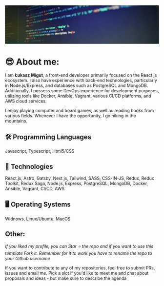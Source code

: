 ![](./src/header.jpeg)

<h1 align="left">😎 About me:</h1>
  <p align="left">
    I am <b>Łukasz Migut</b>, a front-end developer primarily focused on the React.js ecosystem. I also have experience with back-end technologies, particularly in Node.js/Express, and databases such as PostgreSQL and MongoDB. Additionally, I possess some DevOps experience for development purposes, utilizing tools like Docker, Ansible, Vagrant, various CI/CD platforms, and AWS cloud services.
  </p>

  <p align="left">
    I enjoy playing computer and board games, as well as reading books from various fields. Whenever I have the opportunity, I go hiking in the mountains.
  </p>

<h2 align="left">🛠 Programming Languages</h2>
<p align="left">Javascript, Typescript, Html5/CSS</p>
 

<h2 align="left">🚀 Technologies</h2>
<p align="left">React.js, Astro, Gatsby, Next.js, Tailwind, SASS, CSS-IN-JS, Redux, Redux Toolkit, Redux Saga, Node.js, Express, PostgreSQL, MongoDB, Docker, Ansible, Vagrant, CI/CD, AWS </p>


<h2 align="left">🖥 Operating Systems</h2>
<p align="left"> Widnows, Linux/Ubuntu, MacOS <p>
  
<h2 align="left">Other:</h2>

*If you liked my profile, you can Star ⭐ the repo and if you want to use this template Fork it. Remember for it to work you have to rename the repo to your Github username*



If you want to contribute to any of my repositories, feel free to submit PRs, issues and email me. Pick a slot if you'd like to meet me and chat about proposals and ideas - but make sure to describe the agenda
  
